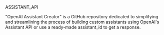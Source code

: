 ASSISTANT_API

"OpenAI Assistant Creator" is a GitHub repository dedicated to simplifying and streamlining the process of building custom assistants using OpenAI's Assistant API or use a ready-made assistant_id to get a response.
